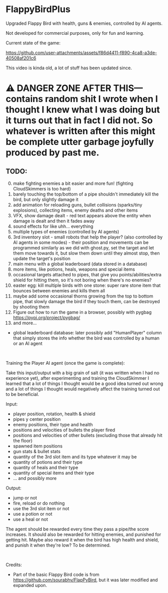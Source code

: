 # FlappyBirdPlus
Upgraded Flappy Bird with health, guns & enemies, controlled by AI agents.

Not developed for commercial purposes, only for fun and learning.

Current state of the game:


https://github.com/user-attachments/assets/f86d4411-f890-4ca8-a3de-40508af201c6

This video is kinda old, a lot of stuff has been updated since.


# ⚠️ DANGER ZONE AFTER THIS—contains random shit I wrote when I thought I knew what I was doing but it turns out that in fact I did not. So whatever is written after this might be complete utter garbage joyfully produced by past me.


## TODO:
0. make fighting enemies a bit easier and more fun! (fighting CloudSkimmers is too hard)
1. barely touching the top/bottom of a pipe shouldn't immediately kill the bird, but only slightly damage it
2. add animation for reloading guns, bullet collisions (sparks/tiny explosions), collecting items, enemy deaths and other items 
3. VFX, show damage dealt - red text appears above the entity when damage is dealt and then it fades away
4. sound effects for like uhh... everything
5. multiple types of enemies (controlled by AI agents)
6. 3rd inventory slot - small robots that help the player? (also controlled by AI agents in some modes) - their position and movements can be programmed similarly
    as we did with ghost.py, set the target and let them move towards it, but slow them down until they almost stop, then update the target's position
7. main menu with a global leaderboard (data stored in a database)
8. more items, like potions, heals, weapons and special items
9. occasional targets attached to pipes, that give you points/abilities/extra shield for hitting them, so it's not boring when there's no enemies?
10. easter egg: kill multiple birds with one stone: super rare stone item that bounces between enemies and kills them all
11. maybe add some occasional thorns growing from the top to bottom pipe, that slowly damage the bird if they touch them, can be destroyed by shooting them
12. Figure out how to run the game in a browser, possibly with pygbag https://pypi.org/project/pygbag/
13. and more... 

- global leaderboard database: later possibly add "HumanPlayer" column that simply stores the info whether the bird was controlled by a human or an AI agent

<br/>

Training the Player AI agent (once the game is complete):

Take this input/output with a big grain of salt (it was written when I had no experience yet), after experimenting and training the CloudSkimmer I learned that a lot of things I
thought would be a good idea turned out wrong and a lot of things I thought would negatively affect the training turned out to be beneficial.

Input:
 - player position, rotation, health & shield
 - pipes y center position
 - enemy positions, their type and health
 - positions and velocities of bullets the player fired
 - positions and velocities of other bullets (excluding those that already hit the floor)
 - spawned item positions
 - gun stats & bullet stats
 - quantity of the 3rd slot item and its type whatever it may be
 - quantity of potions and their type
 - quantity of heals and their type
 - quantity of special items and their type
 - ... and possibly more

Output:
 - jump or not
 - fire, reload or do nothing
 - use the 3rd slot item or not
 - use a potion or not
 - use a heal or not

The agent should be rewarded every time they pass a pipe/the score increases.
It should also be rewarded for hitting enemies, and punished for getting hit.
Maybe also reward it when the bird has high health and shield, and punish it when they're low?
To be determined.

<br/>

Credits:
 - Part of the basic Flappy Bird code is from https://github.com/sourabhv/FlapPyBird, but it was later modified and expanded upon.
